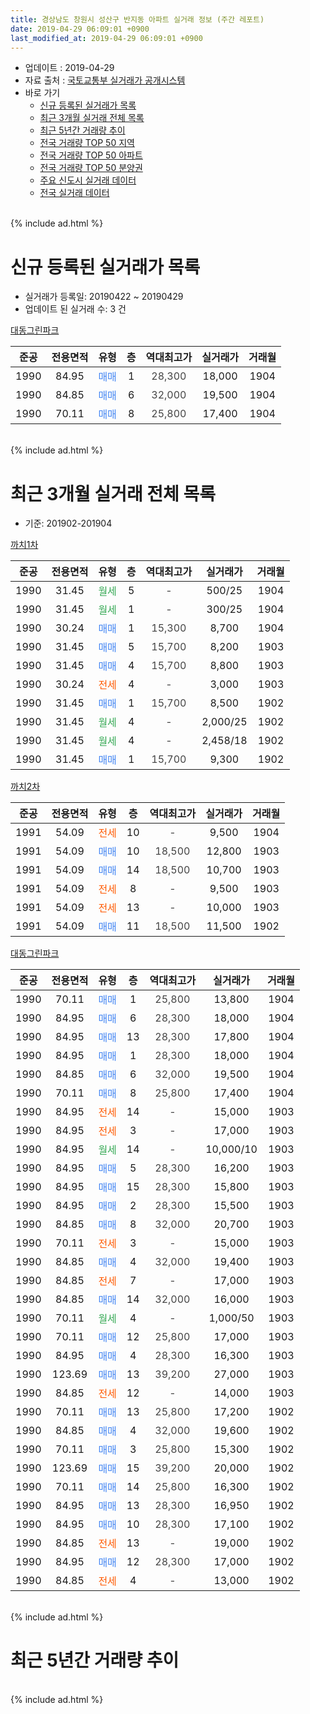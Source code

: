 ```yaml
---
title: 경상남도 창원시 성산구 반지동 아파트 실거래 정보 (주간 레포트)
date: 2019-04-29 06:09:01 +0900
last_modified_at: 2019-04-29 06:09:01 +0900
---
```


* 업데이트 : 2019-04-29
* 자료 출처 : [국토교통부 실거래가 공개시스템](http://rt.molit.go.kr)
* 바로 가기
    * [신규 등록된 실거래가 목록](#신규-등록된-실거래가-목록)
    * [최근 3개월 실거래 전체 목록](#최근-3개월-실거래-전체-목록)
    * [최근 5년간 거래량 추이](#최근-5년간-거래량-추이)
    * [전국 거래량 TOP 50 지역](https://inasie.github.io/apt-trade-info/최근-3개월-전국에서-가장-거래가-많이-발생한-지역)
    * [전국 거래량 TOP 50 아파트](https://inasie.github.io/apt-trade-info/최근-3개월-전국에서-가장-거래가-많이-발생한-아파트)
    * [전국 거래량 TOP 50 분양권](https://inasie.github.io/apt-trade-info/최근-3개월-전국에서-가장-거래가-많이-발생한-분양권)
    * [주요 신도시 실거래 데이터](https://inasie.github.io/apt-trade-info/주요-신도시)
    * [전국 실거래 데이터](https://inasie.github.io/apt-trade-info/전국)
<br>
{% include ad.html %}
<br>

# 신규 등록된 실거래가 목록
* 실거래가 등록일: 20190422 ~ 20190429
* 업데이트 된 실거래 수: 3 건


[대동그린파크](https://search.naver.com/search.naver?query=%EA%B2%BD%EC%83%81%EB%82%A8%EB%8F%84+%EC%B0%BD%EC%9B%90%EC%8B%9C+%EC%84%B1%EC%82%B0%EA%B5%AC+%EB%B0%98%EC%A7%80%EB%8F%99+%EB%8C%80%EB%8F%99%EA%B7%B8%EB%A6%B0%ED%8C%8C%ED%81%AC)

|준공|전용면적|유형|층|역대최고가|실거래가|거래월|
|:---:|:---:|:---:|:---:|:---:|:---:|:---:|
|1990|84.95|<span style="color:#4285f3">매매</span>|1|<span style="color:#444444">28,300</span>|18,000|1904|
|1990|84.85|<span style="color:#4285f3">매매</span>|6|<span style="color:#444444">32,000</span>|19,500|1904|
|1990|70.11|<span style="color:#4285f3">매매</span>|8|<span style="color:#444444">25,800</span>|17,400|1904|


<br>
{% include ad.html %}
<br>

# 최근 3개월 실거래 전체 목록
* 기준: 201902-201904


[까치1차](https://search.naver.com/search.naver?query=%EA%B2%BD%EC%83%81%EB%82%A8%EB%8F%84+%EC%B0%BD%EC%9B%90%EC%8B%9C+%EC%84%B1%EC%82%B0%EA%B5%AC+%EB%B0%98%EC%A7%80%EB%8F%99+%EA%B9%8C%EC%B9%981%EC%B0%A8)

|준공|전용면적|유형|층|역대최고가|실거래가|거래월|
|:---:|:---:|:---:|:---:|:---:|:---:|:---:|
|1990|31.45|<span style="color:#34a853">월세</span>|5|<span style="color:#444444">-</span>|500/25|1904|
|1990|31.45|<span style="color:#34a853">월세</span>|1|<span style="color:#444444">-</span>|300/25|1904|
|1990|30.24|<span style="color:#4285f3">매매</span>|1|<span style="color:#444444">15,300</span>|8,700|1904|
|1990|31.45|<span style="color:#4285f3">매매</span>|5|<span style="color:#444444">15,700</span>|8,200|1903|
|1990|31.45|<span style="color:#4285f3">매매</span>|4|<span style="color:#444444">15,700</span>|8,800|1903|
|1990|30.24|<span style="color:#ff5a00">전세</span>|4|<span style="color:#444444">-</span>|3,000|1903|
|1990|31.45|<span style="color:#4285f3">매매</span>|1|<span style="color:#444444">15,700</span>|8,500|1902|
|1990|31.45|<span style="color:#34a853">월세</span>|4|<span style="color:#444444">-</span>|2,000/25|1902|
|1990|31.45|<span style="color:#34a853">월세</span>|4|<span style="color:#444444">-</span>|2,458/18|1902|
|1990|31.45|<span style="color:#4285f3">매매</span>|1|<span style="color:#444444">15,700</span>|9,300|1902|

[까치2차](https://search.naver.com/search.naver?query=%EA%B2%BD%EC%83%81%EB%82%A8%EB%8F%84+%EC%B0%BD%EC%9B%90%EC%8B%9C+%EC%84%B1%EC%82%B0%EA%B5%AC+%EB%B0%98%EC%A7%80%EB%8F%99+%EA%B9%8C%EC%B9%982%EC%B0%A8)

|준공|전용면적|유형|층|역대최고가|실거래가|거래월|
|:---:|:---:|:---:|:---:|:---:|:---:|:---:|
|1991|54.09|<span style="color:#ff5a00">전세</span>|10|<span style="color:#444444">-</span>|9,500|1904|
|1991|54.09|<span style="color:#4285f3">매매</span>|10|<span style="color:#444444">18,500</span>|12,800|1903|
|1991|54.09|<span style="color:#4285f3">매매</span>|14|<span style="color:#444444">18,500</span>|10,700|1903|
|1991|54.09|<span style="color:#ff5a00">전세</span>|8|<span style="color:#444444">-</span>|9,500|1903|
|1991|54.09|<span style="color:#ff5a00">전세</span>|13|<span style="color:#444444">-</span>|10,000|1903|
|1991|54.09|<span style="color:#4285f3">매매</span>|11|<span style="color:#444444">18,500</span>|11,500|1902|

[대동그린파크](https://search.naver.com/search.naver?query=%EA%B2%BD%EC%83%81%EB%82%A8%EB%8F%84+%EC%B0%BD%EC%9B%90%EC%8B%9C+%EC%84%B1%EC%82%B0%EA%B5%AC+%EB%B0%98%EC%A7%80%EB%8F%99+%EB%8C%80%EB%8F%99%EA%B7%B8%EB%A6%B0%ED%8C%8C%ED%81%AC)

|준공|전용면적|유형|층|역대최고가|실거래가|거래월|
|:---:|:---:|:---:|:---:|:---:|:---:|:---:|
|1990|70.11|<span style="color:#4285f3">매매</span>|1|<span style="color:#444444">25,800</span>|13,800|1904|
|1990|84.95|<span style="color:#4285f3">매매</span>|6|<span style="color:#444444">28,300</span>|18,000|1904|
|1990|84.95|<span style="color:#4285f3">매매</span>|13|<span style="color:#444444">28,300</span>|17,800|1904|
|1990|84.95|<span style="color:#4285f3">매매</span>|1|<span style="color:#444444">28,300</span>|18,000|1904|
|1990|84.85|<span style="color:#4285f3">매매</span>|6|<span style="color:#444444">32,000</span>|19,500|1904|
|1990|70.11|<span style="color:#4285f3">매매</span>|8|<span style="color:#444444">25,800</span>|17,400|1904|
|1990|84.95|<span style="color:#ff5a00">전세</span>|14|<span style="color:#444444">-</span>|15,000|1903|
|1990|84.95|<span style="color:#ff5a00">전세</span>|3|<span style="color:#444444">-</span>|17,000|1903|
|1990|84.95|<span style="color:#34a853">월세</span>|14|<span style="color:#444444">-</span>|10,000/10|1903|
|1990|84.95|<span style="color:#4285f3">매매</span>|5|<span style="color:#444444">28,300</span>|16,200|1903|
|1990|84.95|<span style="color:#4285f3">매매</span>|15|<span style="color:#444444">28,300</span>|15,800|1903|
|1990|84.95|<span style="color:#4285f3">매매</span>|2|<span style="color:#444444">28,300</span>|15,500|1903|
|1990|84.85|<span style="color:#4285f3">매매</span>|8|<span style="color:#444444">32,000</span>|20,700|1903|
|1990|70.11|<span style="color:#ff5a00">전세</span>|3|<span style="color:#444444">-</span>|15,000|1903|
|1990|84.85|<span style="color:#4285f3">매매</span>|4|<span style="color:#444444">32,000</span>|19,400|1903|
|1990|84.85|<span style="color:#ff5a00">전세</span>|7|<span style="color:#444444">-</span>|17,000|1903|
|1990|84.85|<span style="color:#4285f3">매매</span>|14|<span style="color:#444444">32,000</span>|16,000|1903|
|1990|70.11|<span style="color:#34a853">월세</span>|4|<span style="color:#444444">-</span>|1,000/50|1903|
|1990|70.11|<span style="color:#4285f3">매매</span>|12|<span style="color:#444444">25,800</span>|17,000|1903|
|1990|84.95|<span style="color:#4285f3">매매</span>|4|<span style="color:#444444">28,300</span>|16,300|1903|
|1990|123.69|<span style="color:#4285f3">매매</span>|13|<span style="color:#444444">39,200</span>|27,000|1903|
|1990|84.85|<span style="color:#ff5a00">전세</span>|12|<span style="color:#444444">-</span>|14,000|1903|
|1990|70.11|<span style="color:#4285f3">매매</span>|13|<span style="color:#444444">25,800</span>|17,200|1902|
|1990|84.85|<span style="color:#4285f3">매매</span>|4|<span style="color:#444444">32,000</span>|19,600|1902|
|1990|70.11|<span style="color:#4285f3">매매</span>|3|<span style="color:#444444">25,800</span>|15,300|1902|
|1990|123.69|<span style="color:#4285f3">매매</span>|15|<span style="color:#444444">39,200</span>|20,000|1902|
|1990|70.11|<span style="color:#4285f3">매매</span>|14|<span style="color:#444444">25,800</span>|16,300|1902|
|1990|84.95|<span style="color:#4285f3">매매</span>|13|<span style="color:#444444">28,300</span>|16,950|1902|
|1990|84.95|<span style="color:#4285f3">매매</span>|10|<span style="color:#444444">28,300</span>|17,100|1902|
|1990|84.85|<span style="color:#ff5a00">전세</span>|13|<span style="color:#444444">-</span>|19,000|1902|
|1990|84.95|<span style="color:#4285f3">매매</span>|12|<span style="color:#444444">28,300</span>|17,000|1902|
|1990|84.85|<span style="color:#ff5a00">전세</span>|4|<span style="color:#444444">-</span>|13,000|1902|


<br>
{% include ad.html %}
<br>

# 최근 5년간 거래량 추이


<div style="width:100%;">
    <canvas id="deal_progress" height="200"></canvas>
</div>

<script>
new Chart(document.getElementById("deal_progress"), {
    type: 'line',
    data: {
        labels: ['201404','201405','201406','201407','201408','201409','201410','201411','201412','201501','201502','201503','201504','201505','201506','201507','201508','201509','201510','201511','201512','201601','201602','201603','201604','201605','201606','201607','201608','201609','201610','201611','201612','201701','201702','201703','201704','201705','201706','201707','201708','201709','201710','201711','201712','201801','201802','201803','201804','201805','201806','201807','201808','201809','201810','201811','201812','201901','201902','201903','201904'],
        datasets: [{
            label: '매매',
            pointRadius: 1,
            data: [15, 18, 11, 9, 16, 22, 14, 24, 14, 14, 16, 32, 17, 22, 9, 14, 15, 8, 16, 6, 10, 4, 16, 27, 10, 12, 7, 14, 18, 10, 10, 7, 7, 5, 1, 6, 8, 6, 5, 2, 5, 5, 1, 4, 2, 6, 10, 5, 5, 4, 3, 3, 2, 2, 10, 11, 2, 5, 11, 13, 7],
            borderColor: "rgba(255, 201, 14, 1)",
            backgroundColor: "rgba(255, 201, 14, 0.5)",
            fill: false,
            lineTension: 0
        },{
            label: '전월세',
            pointRadius: 1,
            data: [11, 17, 7, 6, 7, 5, 10, 6, 11, 10, 9, 20, 10, 5, 9, 6, 2, 3, 8, 6, 9, 12, 4, 12, 8, 4, 4, 7, 11, 7, 8, 7, 1, 7, 8, 10, 7, 6, 8, 2, 5, 5, 4, 7, 7, 13, 8, 8, 12, 7, 14, 10, 3, 9, 6, 6, 4, 16, 4, 10, 3],
            borderColor: "rgba(0, 141, 185, 1)",
            backgroundColor: "rgba(0, 141, 185, 0.5)",
            fill: false,
            lineTension: 0
        }
        ]
    },
    options: {
        responsive: true,
        title: {
            display: false
        },
        tooltips: {
            mode: 'index',
            intersect: false
        },
        hover: {
            mode: 'nearest',
            intersect: true
        },
        scales: {
            xAxes: [{
                display: true,
                scaleLabel: {
                    display: true,
                    labelString: '년/월'
                }
            }],
            yAxes: [{
                display: true,
                ticks: {
                    suggestedMin: 0,
                },
                scaleLabel: {
                    display: true,
                    labelString: '실거래 수'
                }
            }]
        }
    }
});

</script>


<br>
{% include ad.html %}
<br>

